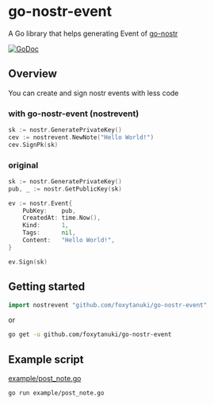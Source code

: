 # go-nostr-event

A Go library that helps generating Event of [go-nostr](https://github.com/nbd-wtf/go-nostr)

<a href="https://godoc.org/github.com/foxytanuki/go-nostr-event"><img src="https://img.shields.io/badge/api-reference-blue.svg?style=flat-square" alt="GoDoc"></a>

## Overview
You can create and sign nostr events with less code

### with go-nostr-event (nostrevent)

```go
sk := nostr.GeneratePrivateKey()
cev := nostrevent.NewNote("Hello World!")
cev.SignPk(sk)
```

### original

```go
sk := nostr.GeneratePrivateKey()
pub, _ := nostr.GetPublicKey(sk)

ev := nostr.Event{
	PubKey:    pub,
	CreatedAt: time.Now(),
	Kind:      1,
	Tags:      nil,
	Content:   "Hello World!",
}

ev.Sign(sk)
```

## Getting started

```go
import nostrevent "github.com/foxytanuki/go-nostr-event"
```

or

```sh
go get -u github.com/foxytanuki/go-nostr-event
```

## Example script
[example/post_note.go](https://github.com/foxytanuki/go-nostr-event/blob/main/example/post_note.go
)

```sh
go run example/post_note.go
```


